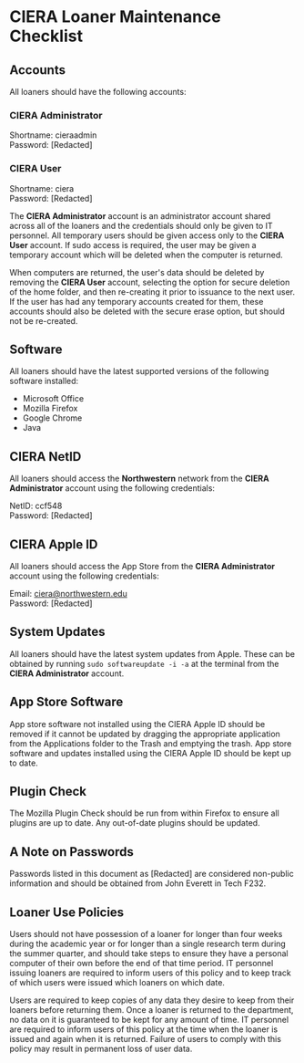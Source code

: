 # CIERA Loaner Maintenance Checklist

## Accounts
All loaners should have the following accounts:

### CIERA Administrator
Shortname: cieraadmin  
Password: [Redacted]

### CIERA User
Shortname: ciera  
Password: [Redacted]

The **CIERA Administrator** account is an administrator account shared across all of the loaners and the credentials should only be given to IT personnel. All temporary users should be given access only to the **CIERA User** account. If sudo access is required, the user may be given a temporary account which will be deleted when the computer is returned.

When computers are returned, the user's data should be deleted by removing the **CIERA User** account, selecting the option for secure deletion of the home folder, and then re-creating it prior to issuance to the next user. If the user has had any temporary accounts created for them, these accounts should also be deleted with the secure erase option, but should not be re-created.

## Software
All loaners should have the latest supported versions of the following software installed:

 - Microsoft Office
 - Mozilla Firefox
 - Google Chrome
 - Java

## CIERA NetID
All loaners should access the **Northwestern** network from the **CIERA Administrator** account using the following credentials:

NetID: ccf548  
Password: [Redacted]

## CIERA Apple ID
All loaners should access the App Store from the **CIERA Administrator** account using the following credentials:

Email: ciera@northwestern.edu  
Password: [Redacted]

## System Updates
All loaners should have the latest system updates from Apple. These can be obtained by running `sudo softwareupdate -i -a` at the terminal from the **CIERA Administrator** account.

## App Store Software
App store software not installed using the CIERA Apple ID should be removed if it cannot be updated by dragging the appropriate application from the Applications folder to the Trash and emptying the trash. App store software and updates installed using the CIERA Apple ID should be kept up to date.

## Plugin Check
The Mozilla Plugin Check should be run from within Firefox to ensure all plugins are up to date. Any out-of-date plugins should be updated.

## A Note on Passwords
Passwords listed in this document as [Redacted] are considered non-public information and should be obtained from John Everett in Tech F232.

## Loaner Use Policies
Users should not have possession of a loaner for longer than four weeks during the academic year or for longer than a single research term during the summer quarter, and should take steps to ensure they have a personal computer of their own before the end of that time period. IT personnel issuing loaners are required to inform users of this policy and to keep track of which users were issued which loaners on which date.

Users are required to keep copies of any data they desire to keep from their loaners before returning them. Once a loaner is returned to the department, no data on it is guaranteed to be kept for any amount of time. IT personnel are required to inform users of this policy at the time when the loaner is issued and again when it is returned. Failure of users to comply with this policy may result in permanent loss of user data.
